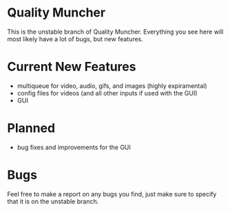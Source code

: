 # Quality Muncher

This is the unstable branch of Quality Muncher. Everything you see here will most likely have a lot of bugs, but new features.

# Current New Features

 - multiqueue for video, audio, gifs, and images (highly expiramental)
 - config files for videos (and all other inputs if used with the GUI)
 - GUI

# Planned

 - bug fixes and improvements for the GUI

# Bugs

Feel free to make a report on any bugs you find, just make sure to specify that it is on the unstable branch.